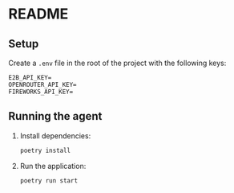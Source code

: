 # README

## Setup

Create a `.env` file in the root of the project with the following keys:

```
E2B_API_KEY=
OPENROUTER_API_KEY=
FIREWORKS_API_KEY=
```

## Running the agent

1. Install dependencies:  
   
   ```bash
   poetry install
   ```
   
2. Run the application:
   
   ```bash
   poetry run start
   ```